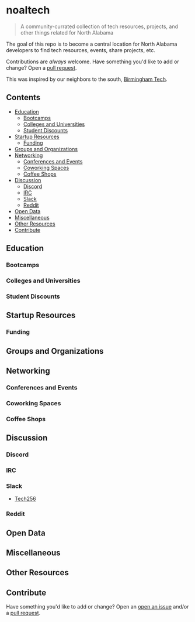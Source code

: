 # noaltech
> A community-currated collection of tech resources, projects, and other things related for North Alabama

The goal of this repo is to become a central location for North Alabama developers to find tech resources, events, share projects, etc.

Contributions are *always* welcome. Have something you'd like to add or change? Open a [pull request](https://github.com/tech256/noaltech/pulls/).

This was inspired by our neighbors to the south, [Birmingham Tech](https://github.com/wad3g/bhamtech).

## Contents

* [Education](#education)
    * [Bootcamps](#bootcamps)
    * [Colleges and Universities](#colleges-and-universities)
    * [Student Discounts](#student-discounts)
* [Startup Resources](#startup-resources)
    * [Funding](#funding)
* [Groups and Organizations](#groups-and-organizations)
* [Networking](#networking)
    * [Conferences and Events](#conferences-and-events)
    * [Coworking Spaces](#coworking-spaces)
    * [Coffee Shops](#coffee-shops)
* [Discussion](#discussion)
    * [Discord](#discord)
    * [IRC](#irc)
    * [Slack](#slack)
    * [Reddit](#reddit)
* [Open Data](#open-data)
* [Miscellaneous](#miscellaneous)
* [Other Resources](#other-resources)
* [Contribute](#contribute)

## Education

### Bootcamps

### Colleges and Universities

### Student Discounts

## Startup Resources

### Funding

## Groups and Organizations

## Networking

### Conferences and Events

### Coworking Spaces

### Coffee Shops

## Discussion

### Discord

### IRC

### Slack

* [Tech256](https://tech256.com)

### Reddit

## Open Data

## Miscellaneous

## Other Resources

## Contribute

Have something you'd like to add or change? Open an [open an issue](https://github.com/tech256/noaltech/issues/) and/or a [pull request](https://github.com/tech256/noaltech/pulls/).

